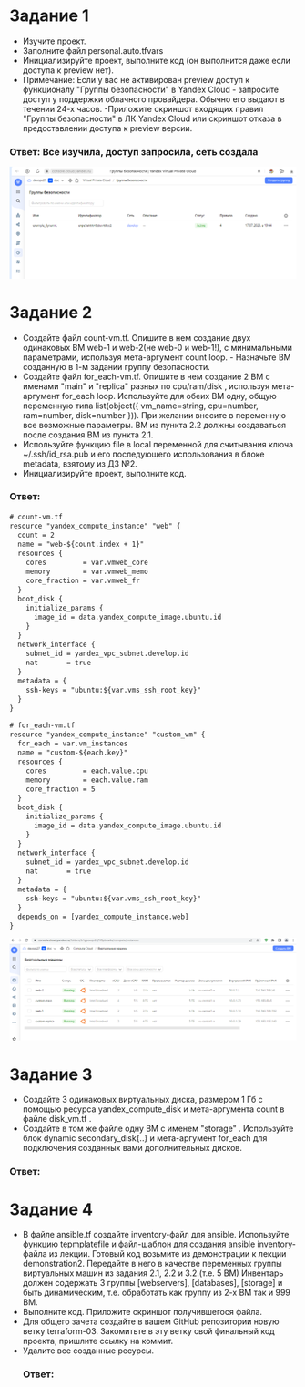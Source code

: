 # Задание 1
- Изучите проект.
- Заполните файл personal.auto.tfvars
- Инициализируйте проект, выполните код (он выполнится даже если доступа к preview нет).
- Примечание: Если у вас не активирован preview доступ к функционалу "Группы безопасности" в Yandex Cloud - запросите доступ у поддержки облачного провайдера. Обычно его выдают в течении 24-х часов.
-Приложите скриншот входящих правил "Группы безопасности" в ЛК Yandex Cloud или скриншот отказа в предоставлении доступа к preview версии.
### Ответ: Все изучила, доступ запросила, сеть создала

![yc](https://github.com/EVolgina/devops27-tf3/blob/main/YC.PNG)

# Задание 2
- Создайте файл count-vm.tf. Опишите в нем создание двух одинаковых ВМ web-1 и web-2(не web-0 и web-1!), с минимальными параметрами, используя мета-аргумент count loop. - Назначьте ВМ созданную в 1-м задании группу безопасности.
- Создайте файл for_each-vm.tf. Опишите в нем создание 2 ВМ с именами "main" и "replica" разных по cpu/ram/disk , используя мета-аргумент for_each loop. Используйте для обеих ВМ одну, общую переменную типа list(object({ vm_name=string, cpu=number, ram=number, disk=number })). При желании внесите в переменную все возможные параметры.
ВМ из пункта 2.2 должны создаваться после создания ВМ из пункта 2.1.
- Используйте функцию file в local переменной для считывания ключа ~/.ssh/id_rsa.pub и его последующего использования в блоке metadata, взятому из ДЗ №2.
- Инициализируйте проект, выполните код.
### Ответ: 
```
# count-vm.tf
resource "yandex_compute_instance" "web" {
  count = 2
  name = "web-${count.index + 1}"
  resources {
    cores         = var.vmweb_core
    memory        = var.vmweb_memo
    core_fraction = var.vmweb_fr
  }
  boot_disk {
    initialize_params {
      image_id = data.yandex_compute_image.ubuntu.id
    }
  }
  network_interface {
    subnet_id = yandex_vpc_subnet.develop.id
    nat       = true
  }
  metadata = {
    ssh-keys = "ubuntu:${var.vms_ssh_root_key}"
  }
}
```
```
# for_each-vm.tf
resource "yandex_compute_instance" "custom_vm" {
  for_each = var.vm_instances
  name = "custom-${each.key}"
  resources {
    cores         = each.value.cpu
    memory        = each.value.ram
    core_fraction = 5
  }
  boot_disk {
    initialize_params {
      image_id = data.yandex_compute_image.ubuntu.id
    }
  }
  network_interface {
    subnet_id = yandex_vpc_subnet.develop.id
    nat       = true
  }
  metadata = {
    ssh-keys = "ubuntu:${var.vms_ssh_root_key}"
  }
  depends_on = [yandex_compute_instance.web]
}
```
![vm](https://github.com/EVolgina/devops27-tf3/blob/main/4%20vm.PNG)
# Задание 3
- Создайте 3 одинаковых виртуальных диска, размером 1 Гб с помощью ресурса yandex_compute_disk и мета-аргумента count в файле disk_vm.tf .
- Создайте в том же файле одну ВМ c именем "storage" . Используйте блок dynamic secondary_disk{..} и мета-аргумент for_each для подключения созданных вами дополнительных дисков.
### Ответ:
# Задание 4
- В файле ansible.tf создайте inventory-файл для ansible. Используйте функцию tepmplatefile и файл-шаблон для создания ansible inventory-файла из лекции. Готовый код возьмите из демонстрации к лекции demonstration2. Передайте в него в качестве переменных группы виртуальных машин из задания 2.1, 2.2 и 3.2.(т.е. 5 ВМ)
Инвентарь должен содержать 3 группы [webservers], [databases], [storage] и быть динамическим, т.е. обработать как группу из 2-х ВМ так и 999 ВМ.
- Выполните код. Приложите скриншот получившегося файла.
- Для общего зачета создайте в вашем GitHub репозитории новую ветку terraform-03. Закомитьте в эту ветку свой финальный код проекта, пришлите ссылку на коммит.
- Удалите все созданные ресурсы.
  ### Ответ:
